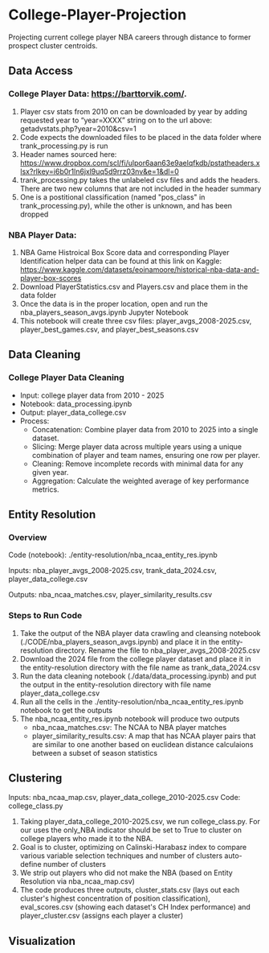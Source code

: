 # College-Player-Projection
Projecting current college player NBA careers through distance to former prospect cluster centroids. 

## Data Access <br>
### College Player Data: https://barttorvik.com/.
1. Player csv stats from 2010 on can be downloaded by year by adding requested year to “year=XXXX” string on to the url above: getadvstats.php?year=2010&csv=1
2. Code expects the downloaded files to be placed in the data folder where trank_processing.py is run
3. Header names sourced here: https://www.dropbox.com/scl/fi/ulpor6aan63e9aelqfkdb/pstatheaders.xlsx?rlkey=i6b0r1ln6jxl9uq5d9rrz03nv&e=1&dl=0
4. trank_processing.py takes the unlabeled csv files and adds the headers. There are two new columns that are not included in the header summary
5. One is a postitional classification (named "pos_class" in trank_processing.py), while the other is unknown, and has been dropped

### NBA Player Data: 
1. NBA Game Histroical Box Score data and corresponding Player Identification helper data can be found at this link on Kaggle: https://www.kaggle.com/datasets/eoinamoore/historical-nba-data-and-player-box-scores
2. Download PlayerStatistics.csv and Players.csv and place them in the data folder
3. Once the data is in the proper location, open and run the nba_players_season_avgs.ipynb Jupyter Notebook
4. This notebook will create three csv files: player_avgs_2008-2025.csv, player_best_games.csv, and player_best_seasons.csv 

## Data Cleaning
### College Player Data Cleaning
- Input: college player data from 2010 - 2025
- Notebook: data_processing.ipynb
- Output: player_data_college.csv
- Process:
    - Concatenation: Combine player data from 2010 to 2025 into a single dataset.
    - Slicing: Merge player data across multiple years using a unique combination of player and team names, ensuring one row per player.
    - Cleaning: Remove incomplete records with minimal data for any given year.
    - Aggregation: Calculate the weighted average of key performance metrics.
 
## Entity Resolution
### Overview
Code (notebook): ./entity-resolution/nba_ncaa_entity_res.ipynb

Inputs: nba_player_avgs_2008-2025.csv, trank_data_2024.csv, player_data_college.csv

Outputs: nba_ncaa_matches.csv, player_similarity_results.csv

### Steps to Run Code
1. Take the output of the NBA player data crawling and cleansing notebook (./CODE/nba_players_season_avgs.ipynb) and place it in the entity-resolution directory. Rename the file to nba_player_avgs_2008-2025.csv
2. Download the 2024 file from the college player dataset and place it in the entity-resolution directory with the file name as trank_data_2024.csv
3. Run the data cleaning notebook (./data/data_processing.ipynb) and put the output in the entity-resolution directory with file name player_data_college.csv
4. Run all the cells in the ./entity-resolution/nba_ncaa_entity_res.ipynb notebook to get the outputs
5. The nba_ncaa_entity_res.ipynb notebook will produce two outputs
   - nba_ncaa_matches.csv: The NCAA to NBA player matches
   - player_similarity_results.csv: A map that has NCAA player pairs that are similar to one another based on euclidean distance calculaions between a subset of season statistics
  
## Clustering
Inputs: nba_ncaa_map.csv, player_data_college_2010-2025.csv
Code: college_class.py
1. Taking player_data_college_2010-2025.csv, we run college_class.py. For our uses the only_NBA indicator should be set to True to cluster on college players who made it to the NBA.
2. Goal is to cluster, optimizing on Calinski-Harabasz index to compare various variable selection techniques and number of clusters auto-define number of clusters
3. We strip out players who did not make the NBA (based on Entity Resolution via nba_ncaa_map.csv)
4. The code produces three outputs, cluster_stats.csv (lays out each cluster's highest concentration of position classification), eval_scores.csv (showing each dataset's CH Index performance) and player_cluster.csv (assigns each player a cluster) 

## Visualization
    

